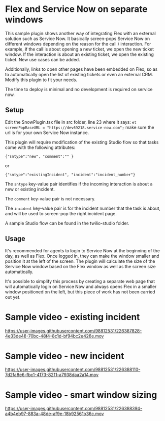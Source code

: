 # Flex and Service Now on separate windows

This sample plugin shows another way of integrating Flex with an external solution such as Service Now. It basically screen-pops Service Now on different windows depending on the reason for the call / interaction. For example, if the call is about opening a new ticket, we open the new ticket window. If the interaction is about an existing ticket, we open the existing ticket. New use cases can be added.

Additionally, links to open other pages have been embedded on Flex, so as to automatically open the list of existing tickets or even an external CRM. Modify this plugin to fit your needs.

The time to deploy is minimal and no development is required on service now.

## Setup

Edit the SnowPlugin.tsx file in src folder, line 23 where it says: `et screenPopBaseURL = "https://dev69218.service-now.com";` make sure the url is for your own Service Now instance.

 
This plugin will require modification of the existing Studio flow so that tasks come with the following attributes:

`{"sntype":"new", "comment":"" }`

or 

`{"sntype":"existingIncident", "incident":"incident_number"}`


The `sntype` key-value pair identifies if the incoming interaction is about a new or existing incident.

The `comment` key-value pair is not necessary.

The `incident` key-value pair is for the incident number that the task is about, and will be used to screen-pop the right incident page.

A sample Studio flow can be found in the twilio-studio folder.

## Usage

It's recommended for agents to login to Service Now at the beginning of the day, as well as Flex. Once logged in, they can make the window smaller and position it at the left of the screen. The plugin will calculate the size of the Service Now window based on the Flex window as well as the screen size automatically.

It's possible to simplify this process by creating a separate web page that will automatically login on Service Now and always opens Flex in a smaller window positioned on the left, but this piece of work has not been carried out yet.


# Sample video - existing incident


https://user-images.githubusercontent.com/98812531/226387828-4e33de48-70bc-48f4-8c1d-bf94bc2e426e.mov


# Sample video - new incident


https://user-images.githubusercontent.com/98812531/226388110-7d2fa8e6-fbc1-4173-8211-a7938daa2a14.mov


# Sample video - smart window sizing


https://user-images.githubusercontent.com/98812531/226388394-a4b4eb97-883a-48de-af9e-18b92561b36c.mov


